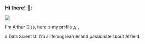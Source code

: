 
### Hi there! 🚀:

![](https://visitor-badge.glitch.me/badge?page_id=arthuranacletodias)

I'm Arthur Dias, here is my profile<a href="https://www.linkedin.com/in/arthuranacletodias/">
  <img align="center" alt="Arthur's LinkdeIN" width="15px" src="https://cdn.jsdelivr.net/npm/simple-icons@v3/icons/linkedin.svg" />,</a>
  
 a Data Scientist. I'm a lifelong learner and passionate about AI field.
